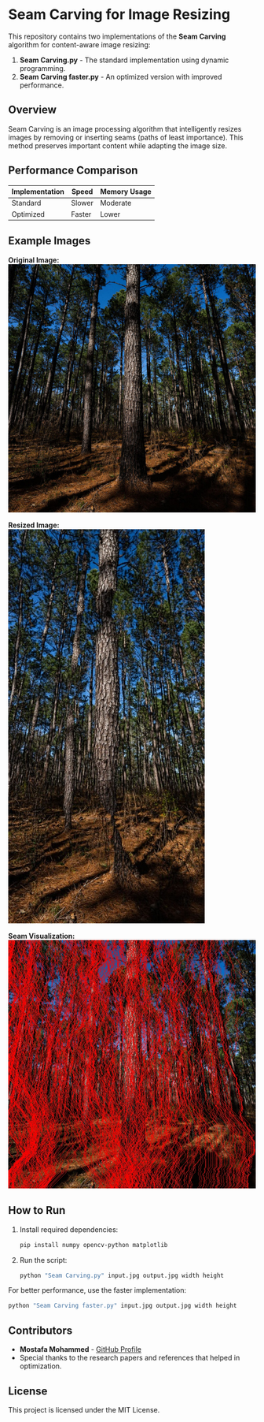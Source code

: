 # Seam Carving for Image Resizing

This repository contains two implementations of the **Seam Carving** algorithm for content-aware image resizing:

1. **Seam Carving.py** - The standard implementation using dynamic programming.
2. **Seam Carving faster.py** - An optimized version with improved performance.

## Overview

Seam Carving is an image processing algorithm that intelligently resizes images by removing or inserting seams (paths of least importance). This method preserves important content while adapting the image size.

## Performance Comparison

| Implementation | Speed | Memory Usage |
|---------------|--------|--------------|
| Standard      | Slower | Moderate |
| Optimized    | Faster | Lower |

## Example Images

**Original Image:**  
![Original](input.jpg)

**Resized Image:**  
![Resized](resized_image.jpg)

**Seam Visualization:**  
![Seam](seam_visualization.jpg)

## How to Run

1. Install required dependencies:
   ```bash
   pip install numpy opencv-python matplotlib
   ```
2. Run the script:
   ```bash
   python "Seam Carving.py" input.jpg output.jpg width height
   ```

For better performance, use the faster implementation:
   ```bash
   python "Seam Carving faster.py" input.jpg output.jpg width height
   ```

## Contributors

- **Mostafa Mohammed** - [GitHub Profile](https://github.com/your-profile)
- Special thanks to the research papers and references that helped in optimization.

## License

This project is licensed under the MIT License.
